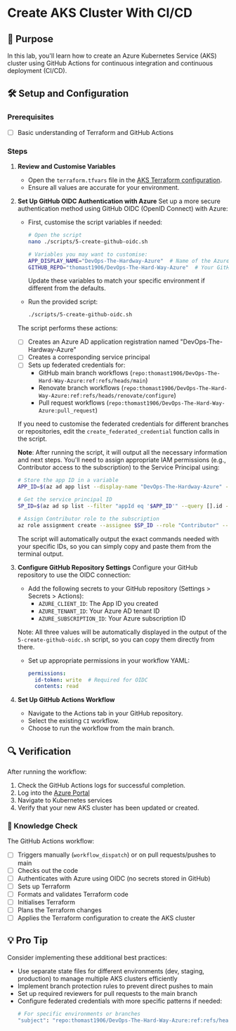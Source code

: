# Create AKS Cluster With CI/CD

## 🎯 Purpose
In this lab, you'll learn how to create an Azure Kubernetes Service (AKS) cluster using GitHub Actions for continuous integration and continuous deployment (CI/CD).

## 🛠️ Setup and Configuration

### Prerequisites
- [ ] Basic understanding of Terraform and GitHub Actions


### Steps

1. **Review and Customise Variables**
   - Open the `terraform.tfvars` file in the [AKS Terraform configuration](https://github.com/thomast1906/DevOps-The-Hard-Way-Azure/tree/main/2-Terraform-AZURE-Services-Creation/4-aks).
   - Ensure all values are accurate for your environment.

2. **Set Up GitHub OIDC Authentication with Azure**
   Set up a more secure authentication method using GitHub OIDC (OpenID Connect) with Azure:
   
   - First, customise the script variables if needed:
     ```bash
     # Open the script
     nano ./scripts/5-create-github-oidc.sh
     
     # Variables you may want to customise:
     APP_DISPLAY_NAME="DevOps-The-Hardway-Azure"  # Name of the Azure AD app registration
     GITHUB_REPO="thomast1906/DevOps-The-Hard-Way-Azure"  # Your GitHub repository name
     ```
     Update these variables to match your specific environment if different from the defaults.
   
   - Run the provided script:
     ```bash
     ./scripts/5-create-github-oidc.sh
     ```
   
   The script performs these actions:
   - [ ] Creates an Azure AD application registration named "DevOps-The-Hardway-Azure"
   - [ ] Creates a corresponding service principal 
   - [ ] Sets up federated credentials for:
     - GitHub main branch workflows (`repo:thomast1906/DevOps-The-Hard-Way-Azure:ref:refs/heads/main`)
     - Renovate branch workflows (`repo:thomast1906/DevOps-The-Hard-Way-Azure:ref:refs/heads/renovate/configure`)
     - Pull request workflows (`repo:thomast1906/DevOps-The-Hard-Way-Azure:pull_request`)
   
   If you need to customise the federated credentials for different branches or repositories, edit the `create_federated_credential` function calls in the script.

   **Note**: After running the script, it will output all the necessary information and next steps. You'll need to assign appropriate IAM permissions (e.g., Contributor access to the subscription) to the Service Principal using:
   ```bash
   # Store the app ID in a variable
   APP_ID=$(az ad app list --display-name "DevOps-The-Hardway-Azure" --query [].appId -o tsv)
   
   # Get the service principal ID
   SP_ID=$(az ad sp list --filter "appId eq '$APP_ID'" --query [].id -o tsv)
   
   # Assign Contributor role to the subscription
   az role assignment create --assignee $SP_ID --role "Contributor" --scope "/subscriptions/YOUR_SUBSCRIPTION_ID"
   ```
   
   The script will automatically output the exact commands needed with your specific IDs, so you can simply copy and paste them from the terminal output.

3. **Configure GitHub Repository Settings**
   Configure your GitHub repository to use the OIDC connection:
   
   - Add the following secrets to your GitHub repository (Settings > Secrets > Actions):
     - `AZURE_CLIENT_ID`: The App ID you created
     - `AZURE_TENANT_ID`: Your Azure AD tenant ID
     - `AZURE_SUBSCRIPTION_ID`: Your Azure subscription ID
   
   Note: All three values will be automatically displayed in the output of the `5-create-github-oidc.sh` script, so you can copy them directly from there.
   
   - Set up appropriate permissions in your workflow YAML:
     ```yaml
     permissions:
       id-token: write  # Required for OIDC
       contents: read
     ```

4. **Set Up GitHub Actions Workflow**
   - Navigate to the Actions tab in your GitHub repository.
   - Select the existing `CI` workflow.
   - Choose to run the workflow from the main branch.

## 🔍 Verification
After running the workflow:
1. Check the GitHub Actions logs for successful completion.
2. Log into the [Azure Portal](https://portal.azure.com)
3. Navigate to Kubernetes services
4. Verify that your new AKS cluster has been updated or created.

### 🧠 Knowledge Check
The GitHub Actions workflow:
- [ ] Triggers manually (`workflow_dispatch`) or on pull requests/pushes to main
- [ ] Checks out the code
- [ ] Authenticates with Azure using OIDC (no secrets stored in GitHub)
- [ ] Sets up Terraform
- [ ] Formats and validates Terraform code
- [ ] Initialises Terraform
- [ ] Plans the Terraform changes
- [ ] Applies the Terraform configuration to create the AKS cluster

## 💡 Pro Tip
Consider implementing these additional best practices:
- Use separate state files for different environments (dev, staging, production) to manage multiple AKS clusters efficiently
- Implement branch protection rules to prevent direct pushes to main
- Set up required reviewers for pull requests to the main branch
- Configure federated credentials with more specific patterns if needed:
  ```bash
  # For specific environments or branches
  "subject": "repo:thomast1906/DevOps-The-Hard-Way-Azure:ref:refs/heads/env-*"
  ```
